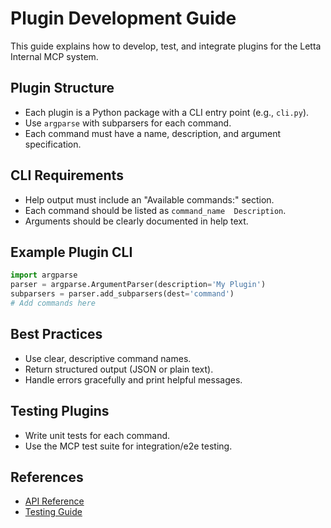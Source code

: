 # Plugin Development Guide

This guide explains how to develop, test, and integrate plugins for the Letta Internal MCP system.

## Plugin Structure
- Each plugin is a Python package with a CLI entry point (e.g., `cli.py`).
- Use `argparse` with subparsers for each command.
- Each command must have a name, description, and argument specification.

## CLI Requirements
- Help output must include an "Available commands:" section.
- Each command should be listed as `command_name  Description`.
- Arguments should be clearly documented in help text.

## Example Plugin CLI
```python
import argparse
parser = argparse.ArgumentParser(description='My Plugin')
subparsers = parser.add_subparsers(dest='command')
# Add commands here
```

## Best Practices
- Use clear, descriptive command names.
- Return structured output (JSON or plain text).
- Handle errors gracefully and print helpful messages.

## Testing Plugins
- Write unit tests for each command.
- Use the MCP test suite for integration/e2e testing.

## References
- [API Reference](api-reference.md)
- [Testing Guide](testing.md) 